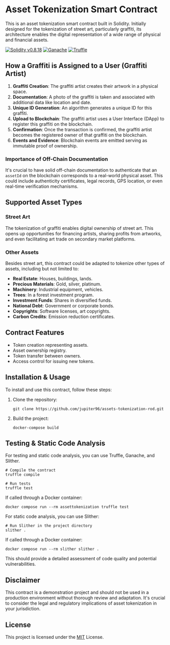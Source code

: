 # Asset Tokenization Smart Contract

This is an asset tokenization smart contract built in Solidity. Initially designed for the tokenization of street art, particularly graffiti, its architecture enables the digital representation of a wide range of physical and financial assets.

[![Solidity v0.8.18](https://img.shields.io/badge/Solidity-v0.8.18-blue.svg)](https://soliditylang.org/) [![Ganache](https://img.shields.io/badge/Ganache-CLI-orange.svg)](https://www.trufflesuite.com/ganache) [![Truffle](https://img.shields.io/badge/Truffle-v5.11.4-green.svg)](https://www.trufflesuite.com/truffle)

## How a Graffiti is Assigned to a User (Graffiti Artist)

1. **Graffiti Creation**: The graffiti artist creates their artwork in a physical space.
2. **Documentation**: A photo of the graffiti is taken and associated with additional data like location and date.
3. **Unique ID Generation**: An algorithm generates a unique ID for this graffiti.
4. **Upload to Blockchain**: The graffiti artist uses a User Interface (DApp) to register this graffiti on the blockchain.
5. **Confirmation**: Once the transaction is confirmed, the graffiti artist becomes the registered owner of that graffiti on the blockchain.
6. **Events and Evidence**: Blockchain events are emitted serving as immutable proof of ownership.

### Importance of Off-Chain Documentation

It's crucial to have solid off-chain documentation to authenticate that an `assetId` on the blockchain corresponds to a real-world physical asset. This could include authenticity certificates, legal records, GPS location, or even real-time verification mechanisms.

## Supported Asset Types

### Street Art

The tokenization of graffiti enables digital ownership of street art. This opens up opportunities for financing artists, sharing profits from artworks, and even facilitating art trade on secondary market platforms.

### Other Assets

Besides street art, this contract could be adapted to tokenize other types of assets, including but not limited to:

- **Real Estate**: Houses, buildings, lands.
- **Precious Materials**: Gold, silver, platinum.
- **Machinery**: Industrial equipment, vehicles.
- **Trees**: In a forest investment program.
- **Investment Funds**: Shares in diversified funds.
- **National Debt**: Government or corporate bonds.
- **Copyrights**: Software licenses, art copyrights.
- **Carbon Credits**: Emission reduction certificates.

## Contract Features

- Token creation representing assets.
- Asset ownership registry.
- Token transfer between owners.
- Access control for issuing new tokens.

## Installation & Usage

To install and use this contract, follow these steps:

1. Clone the repository:

   ```
   git clone https://github.com/jupiter96/assets-tokenization-rod.git
   ```

2. Build the project:

   ```
   docker-compose build
   ```

## Testing & Static Code Analysis

For testing and static code analysis, you can use Truffle, Ganache, and Slither.

```
# Compile the contract
truffle compile

# Run tests
truffle test
```

If called through a Docker container:

```
docker compose run --rm assettokenization truffle test
```

For static code analysis, you can use Slither:

```
# Run Slither in the project directory
slither .
```

If called through a Docker container:

```
docker compose run --rm slither slither .
```

This should provide a detailed assessment of code quality and potential vulnerabilities.

## Disclaimer

This contract is a demonstration project and should not be used in a production environment without thorough review and adaptation. It's crucial to consider the legal and regulatory implications of asset tokenization in your jurisdiction.

## License

This project is licensed under the [MIT](https://opensource.org/licenses/MIT) License.

